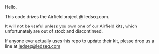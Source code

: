 Hello.

This code drives the Airfield project @ ledseq.com.

It will not be useful unless you own one of our Airfield kits, which
unfortunately are out of stock and discontinued.

If anyone ever actually uses this repo to update their kit, please drop us a
line at ledseq@ledseq.com
